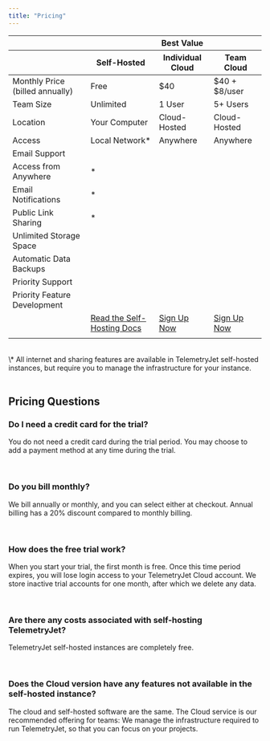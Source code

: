 ```yaml
---
title: "Pricing"
---
```


<table class="pricingTable">
<thead>
<tr>
<th class="pricingTableCellNoBg"></th>
<th class="pricingTableCellNoBg"></th>
<th class="pricingTableCellNoBg pricingTableRecommendedCell bp3-dark"><span class="bp3-icon bp3-icon-clean"></span> Best Value</th>
<th class="pricingTableCellNoBg"></th>
</tr>
<tr>
<th class="pricingTableCellNoBg pricingTableTopCell"></th>
<th class="pricingTableCell pricingTableTopLeftCell">Self-Hosted</th>
<th class="pricingTableCell pricingTableTopCell pricingTableRecommendedItem">Individual Cloud</th>
<th class="pricingTableCell pricingTableTopRightCell">Team Cloud</th>
</tr>
</thead>
<tbody>
<tr>
<td class="pricingTableCellDark">Monthly Price<br/> (billed annually)</td>
<td class="pricingTableCell pricingTablePriceCell">Free</td>
<td class="pricingTableCell pricingTablePriceCell pricingTableRecommendedItem">$40</td>
<td class="pricingTableCell pricingTablePriceCell">$40 + $8/user</td>
</tr>
<tr>
<td class="pricingTableCellDark">Team Size</td>
<td class="pricingTableCell">Unlimited</td>
<td class="pricingTableCell pricingTableRecommendedItem">1 User</td>
<td class="pricingTableCell">5+ Users</td>
</tr>
<tr>
<td class="pricingTableCellDark">Location</td>
<td class="pricingTableCell">Your Computer</td>
<td class="pricingTableCell pricingTableRecommendedItem">Cloud-Hosted</td>
<td class="pricingTableCell">Cloud-Hosted</td>
</tr>
<tr>
<td class="pricingTableCellDark">Access</td>
<td class="pricingTableCell">Local Network*</td>
<td class="pricingTableCell pricingTableRecommendedItem">Anywhere</td>
<td class="pricingTableCell">Anywhere</td>
</tr>
<tr>
<td class="pricingTableCellDark">Email Support</td>
<td class="pricingTableCell"><span class="bp3-icon bp3-icon-tick bp3-intent-success"></div></td>
<td class="pricingTableCell pricingTableRecommendedItem bp3-dark"><span class="bp3-icon bp3-icon-tick bp3-intent-success"></div></td>
<td class="pricingTableCell"><span class="bp3-icon bp3-icon-tick bp3-intent-success"></div></td>
</tr>
<tr>
<td class="pricingTableCellDark">Access from Anywhere</td>
<td class="pricingTableCell">*</td>
<td class="pricingTableCell pricingTableRecommendedItem bp3-dark"><span class="bp3-icon bp3-icon-tick bp3-intent-success"></div></td>
<td class="pricingTableCell"><span class="bp3-icon bp3-icon-tick bp3-intent-success"></div></td>
</tr>
<tr>
<td class="pricingTableCellDark">Email Notifications</td>
<td class="pricingTableCell">*</td>
<td class="pricingTableCell pricingTableRecommendedItem bp3-dark"><span class="bp3-icon bp3-icon-tick bp3-intent-success"></div></td>
<td class="pricingTableCell"><span class="bp3-icon bp3-icon-tick bp3-intent-success"></div></td>
</tr>
<tr>
<td class="pricingTableCellDark">Public Link Sharing</td>
<td class="pricingTableCell">*</td>
<td class="pricingTableCell pricingTableRecommendedItem bp3-dark"><span class="bp3-icon bp3-icon-tick bp3-intent-success"></div></td>
<td class="pricingTableCell"><span class="bp3-icon bp3-icon-tick bp3-intent-success"></div></td>
</tr>
<tr>
<td class="pricingTableCellDark">Unlimited Storage Space</td>
<td class="pricingTableCell"></td>
<td class="pricingTableCell pricingTableRecommendedItem bp3-dark"><span class="bp3-icon bp3-icon-tick bp3-intent-success"></div></td>
<td class="pricingTableCell"><span class="bp3-icon bp3-icon-tick bp3-intent-success"></div></td>
</tr>
<tr>
<td class="pricingTableCellDark">Automatic Data Backups</td>
<td class="pricingTableCell"></td>
<td class="pricingTableCell pricingTableRecommendedItem bp3-dark"><span class="bp3-icon bp3-icon-tick bp3-intent-success"></div></td>
<td class="pricingTableCell"><span class="bp3-icon bp3-icon-tick bp3-intent-success"></div></td>
</tr>
<tr>
<td class="pricingTableCellDark">Priority Support</td>
<td class="pricingTableCell"></td>
<td class="pricingTableCell pricingTableRecommendedItem bp3-dark"></td>
<td class="pricingTableCell"><span class="bp3-icon bp3-icon-tick bp3-intent-success"></div></td>
</tr>
<tr>
<td class="pricingTableCellDark">Priority Feature Development</td>
<td class="pricingTableCell"></td>
<td class="pricingTableCell pricingTableRecommendedItem bp3-dark"></td>
<td class="pricingTableCell"><span class="bp3-icon bp3-icon-tick bp3-intent-success"></div></td>
</tr>
<tr>
<td class="pricingTableCellNoBg"></td>
<td class="pricingTableCell pricingTableBottomLeftCell"><a href="https://docs.telemetryjet.com/">Read the Self-Hosting Docs</a></td>
<td class="pricingTableCell pricingTableRecommendedItem"><a href="https://app.telemetryjet.com/account/register/">Sign Up Now</a></td>
<td class="pricingTableCell pricingTableBottomRightCell"><a href="https://app.telemetryjet.com/account/register/">Sign Up Now</a></td>
</tr>
<tr>
<td class="pricingTableCellNoBg"></td>
<td class="pricingTableCellNoBg"></td>
<td class="pricingTableCell pricingTableBottomLeftCell pricingTableBottomRightCell pricingTableRecommendedItem"></td>
<td class="pricingTableCellNoBg "></td>
</tr>
</tbody>
</table>

<br />
\* All internet and sharing features are available in TelemetryJet self-hosted instances, but require you to manage the infrastructure for your instance.
<br />
<br />


## Pricing Questions

<div class="row">
    <div class="col-xs-12 col-md-6">
        <h3>Do I need a credit card for the trial?</h3>
    </div>
    <div class="col-xs-12 col-md-6">
        <p>You do not need a credit card during the trial period. You may choose to add a payment method at any time 
        during the trial.</p>
    </div>
</div><br />
<div class="row">
    <div class="col-xs-12 col-md-6">
        <h3>Do you bill monthly?</h3>
    </div>
    <div class="col-xs-12 col-md-6">
        <p>We bill annually or monthly, and you can select either at checkout. Annual billing has a 20% discount compared to monthly billing.</p>
    </div>
</div><br />
<div class="row">
    <div class="col-xs-12 col-md-6">
        <h3>How does the free trial work?</h3>
    </div>
    <div class="col-xs-12 col-md-6">
        <p>When you start your trial, the first month is free. Once this time period expires, you will lose login
        access to your TelemetryJet Cloud account. We store inactive trial accounts for one month, after which we delete any data.</p>
    </div>
</div><br />
<div class="row">
    <div class="col-xs-12 col-md-6">
        <h3>Are there any costs associated with self-hosting TelemetryJet?</h3>
    </div>
    <div class="col-xs-12 col-md-6">
        <p>TelemetryJet self-hosted instances are completely free.</p>
    </div>
</div><br />
<div class="row">
    <div class="col-xs-12 col-md-6">
        <h3>Does the Cloud version have any features not available in the self-hosted instance?</h3>
    </div>
    <div class="col-xs-12 col-md-6">
        <p>The cloud and self-hosted software are the same. The Cloud service is our recommended offering for teams: We manage the infrastructure required to run TelemetryJet, so that you can focus on your projects.
        </p>
    </div>
</div><br />